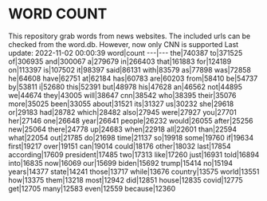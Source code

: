 # WORD COUNT
This repository grab words from news websites. The included urls can be checked from the word.db.
However, now only CNN is supported
Last update: 2022-11-02 00:00:39
word|count
---|---
the|740387
to|371525
of|306935
and|300067
a|279679
in|266403
that|161883
for|124189
on|113397
is|107502
it|98397
said|86131
with|83579
as|77898
was|72858
he|64608
have|62751
at|62184
has|60783
are|60203
from|58410
be|54737
by|53811
i|52680
this|52391
but|48978
his|47628
an|46562
not|44895
we|44674
they|43005
will|38647
cnn|38542
who|38395
their|35076
more|35025
been|33055
about|31521
its|31327
us|30232
she|29618
or|29183
had|28782
which|28482
also|27945
were|27927
you|27701
her|27146
one|26648
year|26641
people|26232
would|26055
after|25256
new|25064
there|24778
up|24683
when|22918
all|22601
than|22594
what|22054
out|21785
do|21698
time|21137
so|19918
some|19760
if|19634
first|19217
over|19151
can|19014
could|18176
other|18032
last|17854
according|17609
president|17485
two|17313
like|17260
just|16931
told|16894
into|16835
now|16069
our|15699
biden|15692
trump|15414
no|15194
years|14377
state|14241
those|13717
while|13676
country|13575
world|13551
how|13375
them|13218
most|12942
did|12851
house|12835
covid|12775
get|12705
many|12583
even|12559
because|12360
